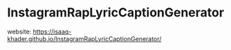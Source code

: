 # InstagramRapLyricCaptionGenerator
website: https://isaaq-khader.github.io/InstagramRapLyricCaptionGenerator/